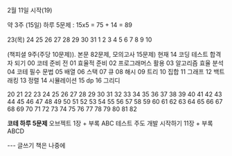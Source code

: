 2월 11일 시작(19)

약 3주 (15일)
하루 5문제 : 15x5 = 75 + 14 = 89

23(목) 24 25
26 27 28 29 30 31 1
2 3 4 5 6 7 8
9 10

(책피셜 9주(주당 10문제)). 본문 82문제, 모의고사 15문제)
현재 14
코딩 테스트 합격자 되기
00 코테 준비 전
01 효율적 준비
02 프로그래머스 활용
03 알고리즘 효율 분석
04 코테 필수 문법
05 배열
06 스택
07 큐
08 해시
09 트리
10 집합
11 그래프
12 백트래킹
13 정렬
14 시뮬레이션
15 dp
16 그리디

20
21 22 23 24 25
26 27 28 29 30
31 32 33 34 35
36 37 38 39 40
41 42 43 44 45
46 47 48 49 50
51 52 53 54 55
56 57 58 59 60
61 62 63 64 65
66 67 68 69 70
71 72 73 74 75
76 77 78 79 80
81 82

**코테 하루 5문제**
오브젝트 1장 + 부록 ABC
테스트 주도 개발 시작하기 11장 + 부록 ABCD

--- 글쓰기 책은 나중에